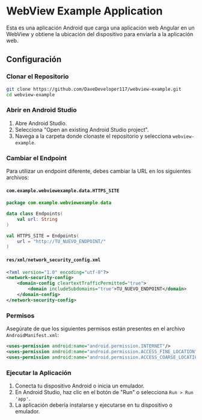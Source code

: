 # WebView Example Application

Esta es una aplicación Android que carga una aplicación web Angular en un WebView y obtiene la ubicación del dispositivo para enviarla a la aplicación web.

## Configuración

### Clonar el Repositorio

```sh
git clone https://github.com/DaveDeveloper117/webview-example.git
cd webview-example
``` 

### Abrir en Android Studio

1.  Abre Android Studio.
2.  Selecciona "Open an existing Android Studio project".
3.  Navega a la carpeta donde clonaste el repositorio y selecciona `webview-example`.

### Cambiar el Endpoint

Para utilizar un endpoint diferente, debes cambiar la URL en los siguientes archivos:

#### `com.example.webviewexample.data.HTTPS_SITE`


```kotlin
package com.example.webviewexample.data

data class Endpoints(
    val url: String
)

val HTTPS_SITE = Endpoints(
    url = "http://TU_NUEVO_ENDPOINT/"
)
``` 

#### `res/xml/network_security_config.xml`


```xml
<?xml version="1.0" encoding="utf-8"?>
<network-security-config>
    <domain-config cleartextTrafficPermitted="true">
        <domain includeSubdomains="true">TU_NUEVO_ENDPOINT</domain>
    </domain-config>
</network-security-config>
``` 

### Permisos

Asegúrate de que los siguientes permisos están presentes en el archivo `AndroidManifest.xml`:

```xml
<uses-permission android:name="android.permission.INTERNET"/>
<uses-permission android:name="android.permission.ACCESS_FINE_LOCATION"/>
<uses-permission android:name="android.permission.ACCESS_COARSE_LOCATION"/>
 ``` 

### Ejecutar la Aplicación

1.  Conecta tu dispositivo Android o inicia un emulador.
2.  En Android Studio, haz clic en el botón de "Run" o selecciona `Run > Run 'app'`.
3.  La aplicación debería instalarse y ejecutarse en tu dispositivo o emulador.
